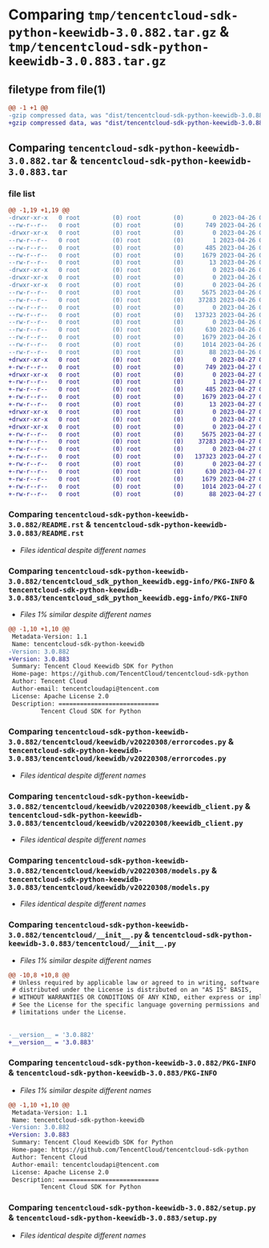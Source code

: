 # Comparing `tmp/tencentcloud-sdk-python-keewidb-3.0.882.tar.gz` & `tmp/tencentcloud-sdk-python-keewidb-3.0.883.tar.gz`

## filetype from file(1)

```diff
@@ -1 +1 @@
-gzip compressed data, was "dist/tencentcloud-sdk-python-keewidb-3.0.882.tar", last modified: Wed Apr 26 03:37:10 2023, max compression
+gzip compressed data, was "dist/tencentcloud-sdk-python-keewidb-3.0.883.tar", last modified: Thu Apr 27 00:36:08 2023, max compression
```

## Comparing `tencentcloud-sdk-python-keewidb-3.0.882.tar` & `tencentcloud-sdk-python-keewidb-3.0.883.tar`

### file list

```diff
@@ -1,19 +1,19 @@
-drwxr-xr-x   0 root         (0) root         (0)        0 2023-04-26 03:37:10.000000 tencentcloud-sdk-python-keewidb-3.0.882/
--rw-r--r--   0 root         (0) root         (0)      749 2023-04-26 03:37:09.000000 tencentcloud-sdk-python-keewidb-3.0.882/README.rst
-drwxr-xr-x   0 root         (0) root         (0)        0 2023-04-26 03:37:10.000000 tencentcloud-sdk-python-keewidb-3.0.882/tencentcloud_sdk_python_keewidb.egg-info/
--rw-r--r--   0 root         (0) root         (0)        1 2023-04-26 03:37:10.000000 tencentcloud-sdk-python-keewidb-3.0.882/tencentcloud_sdk_python_keewidb.egg-info/dependency_links.txt
--rw-r--r--   0 root         (0) root         (0)      485 2023-04-26 03:37:10.000000 tencentcloud-sdk-python-keewidb-3.0.882/tencentcloud_sdk_python_keewidb.egg-info/SOURCES.txt
--rw-r--r--   0 root         (0) root         (0)     1679 2023-04-26 03:37:10.000000 tencentcloud-sdk-python-keewidb-3.0.882/tencentcloud_sdk_python_keewidb.egg-info/PKG-INFO
--rw-r--r--   0 root         (0) root         (0)       13 2023-04-26 03:37:10.000000 tencentcloud-sdk-python-keewidb-3.0.882/tencentcloud_sdk_python_keewidb.egg-info/top_level.txt
-drwxr-xr-x   0 root         (0) root         (0)        0 2023-04-26 03:37:10.000000 tencentcloud-sdk-python-keewidb-3.0.882/tencentcloud/
-drwxr-xr-x   0 root         (0) root         (0)        0 2023-04-26 03:37:10.000000 tencentcloud-sdk-python-keewidb-3.0.882/tencentcloud/keewidb/
-drwxr-xr-x   0 root         (0) root         (0)        0 2023-04-26 03:37:10.000000 tencentcloud-sdk-python-keewidb-3.0.882/tencentcloud/keewidb/v20220308/
--rw-r--r--   0 root         (0) root         (0)     5675 2023-04-26 03:37:09.000000 tencentcloud-sdk-python-keewidb-3.0.882/tencentcloud/keewidb/v20220308/errorcodes.py
--rw-r--r--   0 root         (0) root         (0)    37283 2023-04-26 03:37:09.000000 tencentcloud-sdk-python-keewidb-3.0.882/tencentcloud/keewidb/v20220308/keewidb_client.py
--rw-r--r--   0 root         (0) root         (0)        0 2023-04-26 03:37:09.000000 tencentcloud-sdk-python-keewidb-3.0.882/tencentcloud/keewidb/v20220308/__init__.py
--rw-r--r--   0 root         (0) root         (0)   137323 2023-04-26 03:37:09.000000 tencentcloud-sdk-python-keewidb-3.0.882/tencentcloud/keewidb/v20220308/models.py
--rw-r--r--   0 root         (0) root         (0)        0 2023-04-26 03:37:09.000000 tencentcloud-sdk-python-keewidb-3.0.882/tencentcloud/keewidb/__init__.py
--rw-r--r--   0 root         (0) root         (0)      630 2023-04-26 03:37:09.000000 tencentcloud-sdk-python-keewidb-3.0.882/tencentcloud/__init__.py
--rw-r--r--   0 root         (0) root         (0)     1679 2023-04-26 03:37:10.000000 tencentcloud-sdk-python-keewidb-3.0.882/PKG-INFO
--rw-r--r--   0 root         (0) root         (0)     1014 2023-04-26 03:37:09.000000 tencentcloud-sdk-python-keewidb-3.0.882/setup.py
--rw-r--r--   0 root         (0) root         (0)       88 2023-04-26 03:37:10.000000 tencentcloud-sdk-python-keewidb-3.0.882/setup.cfg
+drwxr-xr-x   0 root         (0) root         (0)        0 2023-04-27 00:36:08.000000 tencentcloud-sdk-python-keewidb-3.0.883/
+-rw-r--r--   0 root         (0) root         (0)      749 2023-04-27 00:36:08.000000 tencentcloud-sdk-python-keewidb-3.0.883/README.rst
+drwxr-xr-x   0 root         (0) root         (0)        0 2023-04-27 00:36:08.000000 tencentcloud-sdk-python-keewidb-3.0.883/tencentcloud_sdk_python_keewidb.egg-info/
+-rw-r--r--   0 root         (0) root         (0)        1 2023-04-27 00:36:08.000000 tencentcloud-sdk-python-keewidb-3.0.883/tencentcloud_sdk_python_keewidb.egg-info/dependency_links.txt
+-rw-r--r--   0 root         (0) root         (0)      485 2023-04-27 00:36:08.000000 tencentcloud-sdk-python-keewidb-3.0.883/tencentcloud_sdk_python_keewidb.egg-info/SOURCES.txt
+-rw-r--r--   0 root         (0) root         (0)     1679 2023-04-27 00:36:08.000000 tencentcloud-sdk-python-keewidb-3.0.883/tencentcloud_sdk_python_keewidb.egg-info/PKG-INFO
+-rw-r--r--   0 root         (0) root         (0)       13 2023-04-27 00:36:08.000000 tencentcloud-sdk-python-keewidb-3.0.883/tencentcloud_sdk_python_keewidb.egg-info/top_level.txt
+drwxr-xr-x   0 root         (0) root         (0)        0 2023-04-27 00:36:08.000000 tencentcloud-sdk-python-keewidb-3.0.883/tencentcloud/
+drwxr-xr-x   0 root         (0) root         (0)        0 2023-04-27 00:36:08.000000 tencentcloud-sdk-python-keewidb-3.0.883/tencentcloud/keewidb/
+drwxr-xr-x   0 root         (0) root         (0)        0 2023-04-27 00:36:08.000000 tencentcloud-sdk-python-keewidb-3.0.883/tencentcloud/keewidb/v20220308/
+-rw-r--r--   0 root         (0) root         (0)     5675 2023-04-27 00:36:08.000000 tencentcloud-sdk-python-keewidb-3.0.883/tencentcloud/keewidb/v20220308/errorcodes.py
+-rw-r--r--   0 root         (0) root         (0)    37283 2023-04-27 00:36:08.000000 tencentcloud-sdk-python-keewidb-3.0.883/tencentcloud/keewidb/v20220308/keewidb_client.py
+-rw-r--r--   0 root         (0) root         (0)        0 2023-04-27 00:36:08.000000 tencentcloud-sdk-python-keewidb-3.0.883/tencentcloud/keewidb/v20220308/__init__.py
+-rw-r--r--   0 root         (0) root         (0)   137323 2023-04-27 00:36:08.000000 tencentcloud-sdk-python-keewidb-3.0.883/tencentcloud/keewidb/v20220308/models.py
+-rw-r--r--   0 root         (0) root         (0)        0 2023-04-27 00:36:08.000000 tencentcloud-sdk-python-keewidb-3.0.883/tencentcloud/keewidb/__init__.py
+-rw-r--r--   0 root         (0) root         (0)      630 2023-04-27 00:36:08.000000 tencentcloud-sdk-python-keewidb-3.0.883/tencentcloud/__init__.py
+-rw-r--r--   0 root         (0) root         (0)     1679 2023-04-27 00:36:08.000000 tencentcloud-sdk-python-keewidb-3.0.883/PKG-INFO
+-rw-r--r--   0 root         (0) root         (0)     1014 2023-04-27 00:36:08.000000 tencentcloud-sdk-python-keewidb-3.0.883/setup.py
+-rw-r--r--   0 root         (0) root         (0)       88 2023-04-27 00:36:08.000000 tencentcloud-sdk-python-keewidb-3.0.883/setup.cfg
```

### Comparing `tencentcloud-sdk-python-keewidb-3.0.882/README.rst` & `tencentcloud-sdk-python-keewidb-3.0.883/README.rst`

 * *Files identical despite different names*

### Comparing `tencentcloud-sdk-python-keewidb-3.0.882/tencentcloud_sdk_python_keewidb.egg-info/PKG-INFO` & `tencentcloud-sdk-python-keewidb-3.0.883/tencentcloud_sdk_python_keewidb.egg-info/PKG-INFO`

 * *Files 1% similar despite different names*

```diff
@@ -1,10 +1,10 @@
 Metadata-Version: 1.1
 Name: tencentcloud-sdk-python-keewidb
-Version: 3.0.882
+Version: 3.0.883
 Summary: Tencent Cloud Keewidb SDK for Python
 Home-page: https://github.com/TencentCloud/tencentcloud-sdk-python
 Author: Tencent Cloud
 Author-email: tencentcloudapi@tencent.com
 License: Apache License 2.0
 Description: ============================
         Tencent Cloud SDK for Python
```

### Comparing `tencentcloud-sdk-python-keewidb-3.0.882/tencentcloud/keewidb/v20220308/errorcodes.py` & `tencentcloud-sdk-python-keewidb-3.0.883/tencentcloud/keewidb/v20220308/errorcodes.py`

 * *Files identical despite different names*

### Comparing `tencentcloud-sdk-python-keewidb-3.0.882/tencentcloud/keewidb/v20220308/keewidb_client.py` & `tencentcloud-sdk-python-keewidb-3.0.883/tencentcloud/keewidb/v20220308/keewidb_client.py`

 * *Files identical despite different names*

### Comparing `tencentcloud-sdk-python-keewidb-3.0.882/tencentcloud/keewidb/v20220308/models.py` & `tencentcloud-sdk-python-keewidb-3.0.883/tencentcloud/keewidb/v20220308/models.py`

 * *Files identical despite different names*

### Comparing `tencentcloud-sdk-python-keewidb-3.0.882/tencentcloud/__init__.py` & `tencentcloud-sdk-python-keewidb-3.0.883/tencentcloud/__init__.py`

 * *Files 1% similar despite different names*

```diff
@@ -10,8 +10,8 @@
 # Unless required by applicable law or agreed to in writing, software
 # distributed under the License is distributed on an "AS IS" BASIS,
 # WITHOUT WARRANTIES OR CONDITIONS OF ANY KIND, either express or implied.
 # See the License for the specific language governing permissions and
 # limitations under the License.
 
 
-__version__ = '3.0.882'
+__version__ = '3.0.883'
```

### Comparing `tencentcloud-sdk-python-keewidb-3.0.882/PKG-INFO` & `tencentcloud-sdk-python-keewidb-3.0.883/PKG-INFO`

 * *Files 1% similar despite different names*

```diff
@@ -1,10 +1,10 @@
 Metadata-Version: 1.1
 Name: tencentcloud-sdk-python-keewidb
-Version: 3.0.882
+Version: 3.0.883
 Summary: Tencent Cloud Keewidb SDK for Python
 Home-page: https://github.com/TencentCloud/tencentcloud-sdk-python
 Author: Tencent Cloud
 Author-email: tencentcloudapi@tencent.com
 License: Apache License 2.0
 Description: ============================
         Tencent Cloud SDK for Python
```

### Comparing `tencentcloud-sdk-python-keewidb-3.0.882/setup.py` & `tencentcloud-sdk-python-keewidb-3.0.883/setup.py`

 * *Files identical despite different names*


